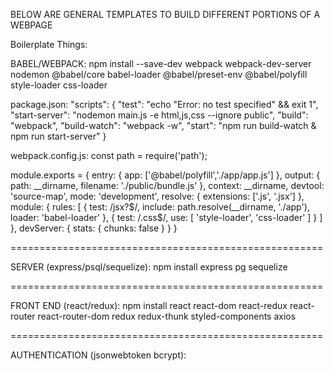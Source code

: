 BELOW ARE GENERAL TEMPLATES TO BUILD DIFFERENT PORTIONS OF A WEBPAGE

Boilerplate Things:

BABEL/WEBPACK:
npm install --save-dev webpack webpack-dev-server nodemon @babel/core babel-loader @babel/preset-env @babel/polyfill style-loader css-loader

package.json:
  "scripts": {
    "test": "echo \"Error: no test specified\" && exit 1",
    "start-server": "nodemon main.js -e html,js,css --ignore public",
    "build": "webpack",
    "build-watch": "webpack -w",
    "start": "npm run build-watch & npm run start-server"
  }

webpack.config.js:
const path = require('path');

module.exports = {
  entry: {
    app: ['@babel/polyfill','./app/app.js']
  },
  output: {
    path: __dirname,
    filename: './public/bundle.js'
  },
  context: __dirname,
  devtool: 'source-map',
  mode: 'development',
  resolve: {
    extensions: ['.js', '.jsx']
  },
  module: {
    rules: [
      {
        test: /jsx?$/,
        include: path.resolve(__dirname, './app'),
        loader: 'babel-loader'
      },
      {
        test: /\.css$/,
        use: [
          'style-loader',
          'css-loader'
        ]
      }
    ]
  },
  devServer: {
    stats: {
      chunks: false
    }
  }
}


======================================================

SERVER (express/psql/sequelize):
npm install express pg sequelize

======================================================

FRONT END (react/redux):
npm install react react-dom react-redux react-router react-router-dom redux redux-thunk styled-components axios

======================================================

AUTHENTICATION (jsonwebtoken bcrypt):

